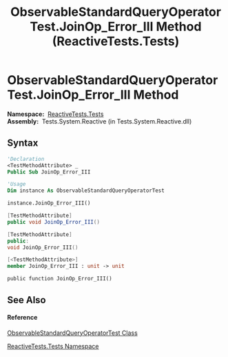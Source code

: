 ﻿---
title: ObservableStandardQueryOperatorTest.JoinOp_Error_III Method  (ReactiveTests.Tests)
TOCTitle: JoinOp_Error_III Method
ms:assetid: M:ReactiveTests.Tests.ObservableStandardQueryOperatorTest.JoinOp_Error_III
ms:mtpsurl: https://msdn.microsoft.com/en-us/library/reactivetests.tests.observablestandardqueryoperatortest.joinop_error_iii(v=VS.103)
ms:contentKeyID: 36619702
ms.date: 06/28/2011
mtps_version: v=VS.103
f1_keywords:
- ReactiveTests.Tests.ObservableStandardQueryOperatorTest.JoinOp_Error_III
dev_langs:
- CSharp
- JScript
- VB
- FSharp
- c++
---

# ObservableStandardQueryOperatorTest.JoinOp\_Error\_III Method

**Namespace:**  [ReactiveTests.Tests](hh289046\(v=vs.103\).md)  
**Assembly:**  Tests.System.Reactive (in Tests.System.Reactive.dll)

## Syntax

``` vb
'Declaration
<TestMethodAttribute> _
Public Sub JoinOp_Error_III
```

``` vb
'Usage
Dim instance As ObservableStandardQueryOperatorTest

instance.JoinOp_Error_III()
```

``` csharp
[TestMethodAttribute]
public void JoinOp_Error_III()
```

``` c++
[TestMethodAttribute]
public:
void JoinOp_Error_III()
```

``` fsharp
[<TestMethodAttribute>]
member JoinOp_Error_III : unit -> unit 
```

``` jscript
public function JoinOp_Error_III()
```

## See Also

#### Reference

[ObservableStandardQueryOperatorTest Class](hh288944\(v=vs.103\).md)

[ReactiveTests.Tests Namespace](hh289046\(v=vs.103\).md)


